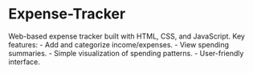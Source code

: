 # Expense-Tracker
Web-based expense tracker built with HTML, CSS, and JavaScript. Key features: - Add and categorize income/expenses. - View spending summaries. - Simple visualization of spending patterns. - User-friendly interface.
